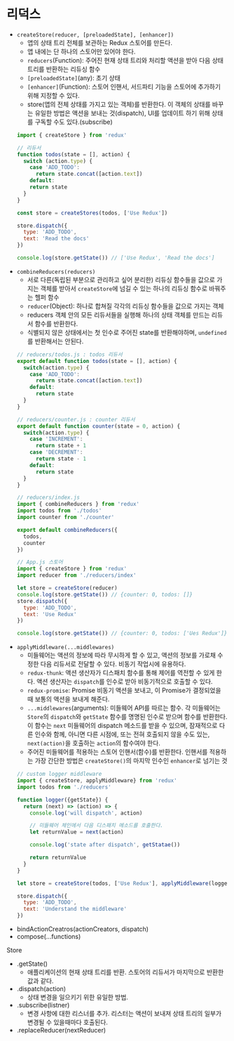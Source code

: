# 리덕스

- `createStore(reducer, [preloadedState], [enhancer])`
  - 앱의 상태 트리 전체를 보관하는 Redux 스토어를 만든다.
  - 앱 내에는 단 하나의 스토어만 있어야 한다.
  - `reducers`(Function): 주어진 현재 상태 트리와 처리할 액션을 받아 다음 상태 트리를 반환하는 리듀싱 함수
  - `[preloadedState]`(any): 초기 상태
  - `[enhancer]`(Function): 스토어 인핸서, 서드파티 기능을 스토어에 추가하기 위해 지정할 수 있다. 
  - store(앱의 전체 상태를 가지고 있는 객체)를 반환한다. 이 객체의 상태를 바꾸는 유일한 방법은 액션을 보내는 것(dispatch), UI를 업데이트 하기 위해 상태를 구독할 수도 있다.(subscribe) 
  ```js
  import { createStore } from 'redux'

  // 리듀서
  function todos(state = [], action) {
    switch (action.type) {
      case 'ADD_TODO':
        return state.concat([action.text])
      default: 
      return state
    }
  }

  const store = createStores(todos, ['Use Redux'])

  store.dispatch({
    type: 'ADD_TODO',
    text: 'Read the docs'
  })

  console.log(store.getState()) // ['Use Redux', 'Read the docs']
  ```
- `combineReducers(reducers)`
  - 서로 다른(독립된 부분으로 관리하고 싶어 분리한) 리듀싱 함수들을 값으로 가지는 객체를 받아서 `createStore`에 넘길 수 있는 하나의 리듀싱 함수로 바꿔주는 헬퍼 함수
  - `reducer`(Object): 하나로 합쳐질 각각의 리듀싱 함수들을 값으로 가지는 객체
  - reducers 객체 안의 모든 리듀서들을 실행해 하나의 상태 객체를 만드는 리듀서 함수를 반환한다.
  - 식별되지 않은 상태에서는 첫 인수로 주어진 state를 반환해야하며, `undefined`를 반환해서는 안된다.
  ```js
  // reducers/todos.js : todos 리듀서
  export default function todos(state = [], action) {
    switch(action.type) {
      case 'ADD_TODO':
        return state.concat([action.text])
      default: 
        return state
    }
  }

  // reducers/counter.js : counter 리듀서
  export default function counter(state = 0, action) {
    switch(action.type) {
      case 'INCREMENT': 
        return state + 1
      case 'DECREMENT':
        return state - 1
      default:
        return state
    }
  }

  // reducers/index.js
  import { combineReducers } from 'redux'
  import todos from './todos'
  import counter from './counter'

  export default combineReducers({
    todos,
    counter
  })

  // App.js 스토어
  import { createStore } from 'redux'
  import reducer from './reducers/index'

  let store = createStore(reducer)
  console.log(store.getState()) // {counter: 0, todos: []}
  store.dispatch({
    type: 'ADD_TODO',
    text: 'Use Redux'
  })

  console.log(store.getState()) // {counter: 0, todos: ['Ues Redux']}
  ```
- `applyMiddleware(...middlewares)`
  - 미들웨어는 액션의 정보에 따라 무시하게 할 수 있고, 액션의 정보를 가로채 수정한 다음 리듀서로 전달할 수 있다. 비동기 작업시에 유용하다.
  - `redux-thunk`: 액션 생산자가 디스패치 함수를 통해 제어를 역전할 수 있게 한다. 액션 생산자는 `dispatch`를 인수로 받아 비동기적으로 호출할 수 있다.
  - `redux-promise`: Promise 비동기 액션을 보내고, 이 Promise가 결정되었을 때 보통의 액션을 보내게 해준다.
  - `...middlewares`(arguments): 미들웨어 API를 따르는 함수. 각 미들웨어는 `Store`의 `dispatch`와 `getState` 함수를 명명된 인수로 받으며 함수를 반환한다. 이 함수는 `next` 미들웨어의 dispatch 메소드를 받을 수 있으며, 잠재적으로 다른 인수와 함께, 아니면 다른 시점에, 또는 전혀 호출되지 않을 수도 있는, `next(action)`을 호출하는 `action`의 함수여야 한다.
  - 주어진 미들웨어를 적용하는 스토어 인핸서(함수)를 반환한다. 인핸서를 적용하는 가장 간단한 방법은 `createStore()`의 마지막 인수인 `enhancer`로 넘기는 것
  ```js
  // custom logger middleware
  import { createStore, applyMiddleware} from 'redux'
  import todos from './reducers'

  function logger({getState}) {
    return (next) => (action) => {
      console.log('will dispatch', action)

      // 미들웨어 체인에서 다음 디스패치 메소드를 호출한다.
      let returnValue = next(action)

      console.log('state after dispatch', getStatae())

      return returnValue
    }
  }

  let store = createStore(todos, ['Use Redux'], applyMiddleware(logger))

  store.dispatch({
    type: 'ADD_TODO',
    text: 'Understand the middleware'
  })
  ```
- bindActionCreatros(actionCreators, dispatch)
- compose(...functions)

Store
- .getState()
  - 애플리케이션의 현재 상태 트리를 반환. 스토어의 리듀서가 마지막으로 반환한 값과 같다.
- .dispatch(action)
  - 상태 변경을 일으키기 위한 유일한 방법.
- .subscribe(listner)
  - 변경 사항에 대한 리스너를 추가. 리스터는 액션이 보내져 상태 트리의 일부가 변경될 수 있을때마다 호출된다.
- .replaceReducer(nextReducer)